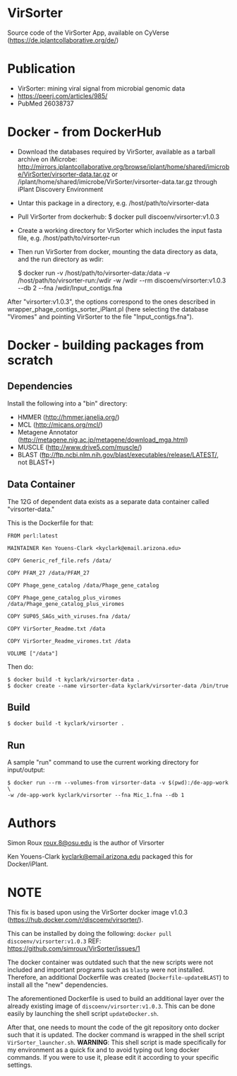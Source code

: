 # VirSorter

Source code of the VirSorter App, available on CyVerse (https://de.iplantcollaborative.org/de/)

# Publication

* VirSorter: mining viral signal from microbial genomic data
* https://peerj.com/articles/985/
* PubMed 26038737

# Docker - from DockerHub

* Download the databases required by VirSorter, available as a tarball archive on iMicrobe: http://mirrors.iplantcollaborative.org/browse/iplant/home/shared/imicrobe/VirSorter/virsorter-data.tar.gz
or /iplant/home/shared/imicrobe/VirSorter/virsorter-data.tar.gz through iPlant Discovery Environment
* Untar this package in a directory, e.g. /host/path/to/virsorter-data
* Pull VirSorter from dockerhub: $ docker pull discoenv/virsorter:v1.0.3
* Create a working directory for VirSorter which includes the input fasta file, e.g. /host/path/to/virsorter-run
* Then run VirSorter from docker, mounting the data directory as data, and the run directory as wdir:

    $ docker run -v /host/path/to/virsorter-data:/data -v /host/path/to/virsorter-run:/wdir -w /wdir --rm discoenv/virsorter:v1.0.3 --db 2 --fna /wdir/Input_contigs.fna

After "virsorter:v1.0.3", the options correspond to the ones described in wrapper_phage_contigs_sorter_iPlant.pl (here selecting the database "Viromes" and pointing VirSorter to the file "Input_contigs.fna").


# Docker - building packages from scratch


## Dependencies

Install the following into a "bin" directory:

* HMMER (http://hmmer.janelia.org/)
* MCL (http://micans.org/mcl/)
* Metagene Annotator (http://metagene.nig.ac.jp/metagene/download_mga.html)
* MUSCLE (http://www.drive5.com/muscle/)
* BLAST (ftp://ftp.ncbi.nlm.nih.gov/blast/executables/release/LATEST/, not BLAST+)


## Data Container

The 12G of dependent data exists as a separate data container 
called "virsorter-data."

This is the Dockerfile for that:

    FROM perl:latest

    MAINTAINER Ken Youens-Clark <kyclark@email.arizona.edu>

    COPY Generic_ref_file.refs /data/

    COPY PFAM_27 /data/PFAM_27

    COPY Phage_gene_catalog /data/Phage_gene_catalog

    COPY Phage_gene_catalog_plus_viromes /data/Phage_gene_catalog_plus_viromes

    COPY SUP05_SAGs_with_viruses.fna /data/

    COPY VirSorter_Readme.txt /data

    COPY VirSorter_Readme_viromes.txt /data

    VOLUME ["/data"]
  
Then do:

    $ docker build -t kyclark/virsorter-data .
    $ docker create --name virsorter-data kyclark/virsorter-data /bin/true

## Build

    $ docker build -t kyclark/virsorter .

## Run

A sample "run" command to use the current working directory for input/output:

    $ docker run --rm --volumes-from virsorter-data -v $(pwd):/de-app-work \
    -w /de-app-work kyclark/virsorter --fna Mic_1.fna --db 1

# Authors

Simon Roux <roux.8@osu.edu> is the author of Virsorter

Ken Youens-Clark <kyclark@email.arizona.edu> packaged this for Docker/iPlant.

# NOTE
This fix is based upon using the VirSorter docker image v1.0.3 (https://hub.docker.com/r/discoenv/virsorter/).

This can be installed by doing the following:
`docker pull discoenv/virsorter:v1.0.3`
REF: https://github.com/simroux/VirSorter/issues/1

The docker container was outdated such that the new scripts were not included and important programs such as `blastp` were not installed. Therefore, an additional Dockerfile was created (`Dockerfile-updateBLAST`) to install all the "new" dependencies. 

The aforementioned Dockerfile is used to build an additional layer over the already existing image of `discoenv/virsorter:v1.0.3`. This can be done easily by launching the shell script `updateDocker.sh`.

After that, one needs to mount the code of the git repository onto docker such that it is updated. The docker command is wrapped in the shell script `VirSorter_launcher.sh`. **WARNING**: This shell script is made specifically for my environment as a quick fix and to avoid typing out long docker commands. If you were to use it, please edit it according to your specific settings.
